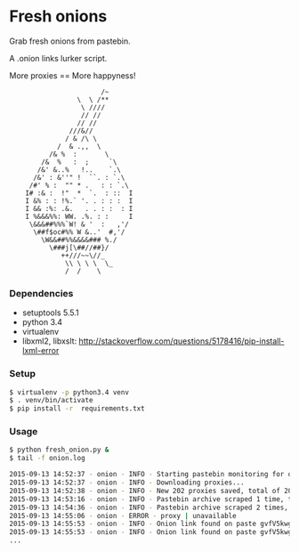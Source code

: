 # Fresh onions

Grab fresh onions from pastebin.

A .onion links lurker script.

More proxies == More happyness!


                           /~
                     \  \ /**
                      \ ////
                      // //
                     // //
                   ///&//
                  / & /\ \
                /  & .,,  \
              /& %  :       \
            /&  %   :  ;     `\
           /&' &..%   !..    `.\
          /&' : &''" !  ``. : `.\
         /#' % :  "" * .   : : `.\
        I# :& :  !"  *  `.  : ::  I
        I &% : : !%.` '. . : : :  I
        I && :%: .&.   . . : :  : I
        I %&&&%%: WW. .%. : :     I
         \&&&##%%%`W! & '  :   ,'/
          \##f$oc#%% W &..'  #,'/
            \W&&##%%&&&&### %./
              \###j[\##//##}/
                 ++///~~\//_
                  \\ \ \ \  \_
                  /  /    \


### Dependencies

- setuptools 5.5.1
- python 3.4
- virtualenv
- libxml2, libxslt: http://stackoverflow.com/questions/5178416/pip-install-lxml-error

### Setup

```sh
$ virtualenv -p python3.4 venv
$ . venv/bin/activate
$ pip install -r  requirements.txt
```

### Usage

```sh
$ python fresh_onion.py &
$ tail -f onion.log

2015-09-13 14:52:37 - onion - INFO - Starting pastebin monitoring for onion links
2015-09-13 14:52:37 - onion - INFO - Downloading proxies...
2015-09-13 14:52:38 - onion - INFO - New 202 proxies saved, total of 202 proxies listed
2015-09-13 14:53:16 - onion - INFO - Pastebin archive scraped 1 time, total 28 pastes parsed
2015-09-13 14:54:36 - onion - INFO - Pastebin archive scraped 2 times, total 40 pastes parsed
2015-09-13 14:55:06 - onion - ERROR - proxy | unavailable
2015-09-13 14:55:53 - onion - INFO - Onion link found on paste gvfV5kwg | http://3g2upl4pq6kufc4m.onion/
2015-09-13 14:55:53 - onion - INFO - Onion link found on paste gvfV5kwg | http://xmh57jrzrnw6insl.onion/
...
```